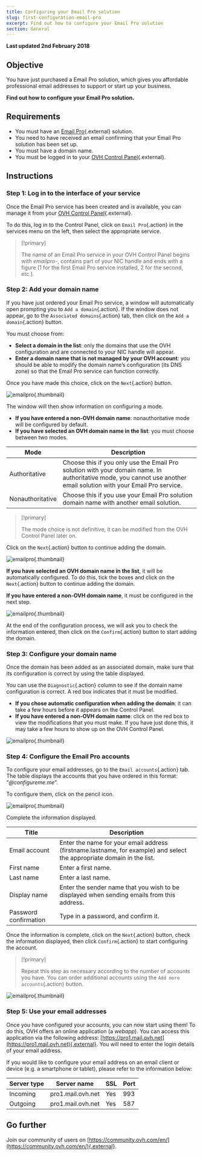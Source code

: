 ```yaml
---
title: Configuring your Email Pro solution
slug: first-configuration-email-pro
excerpt: Find out how to configure your Email Pro solution
section: General
---
```


**Last updated 2nd February 2018**

## Objective

You have just purchased a Email Pro solution, which gives you affordable professional email addresses to support or start up your business.

**Find out how to configure your Email Pro solution.**

## Requirements

- You must have an [Email Pro](https://www.ovh.ie/emails/email-pro/){.external} solution.
- You need to have received an email confirming that your Email Pro solution has been set up.
- You must have a domain name.
- You must be logged in to your [OVH Control Panel](https://www.ovh.com/auth/?action=gotomanager){.external}.

## Instructions

### Step 1: Log in to the interface of your service

Once the Email Pro service has been created and is available, you can manage it from your [OVH Control Panel](https://www.ovh.com/auth/?action=gotomanager){.external}.

To do this, log in to the Control Panel, click on `Email Pro`{.action} in the services menu on the left, then select the appropriate service.

> [!primary]
>
> The name of an Email Pro service in your OVH Control Panel begins with *emailpro-*, contains part of your NIC handle and ends with a figure (1 for the first Email Pro service installed, 2 for the second, etc.).
>

### Step 2: Add your domain name

If you have just ordered your Email Pro service, a window will automatically open prompting you to `Add a domain`{.action}. If the window does not appear, go to the `Associated domains`{.action} tab, then click on the `Add a domain`{.action} button.

You must choose from:

- **Select a domain in the list**: only the domains that use the OVH configuration and are connected to your NIC handle will appear.
- **Enter a domain name that is not managed by your OVH account**: you should be able to modify the domain name’s configuration (its DNS zone) so that the Email Pro service can function correctly.

Once you have made this choice, click on the `Next`{.action} button.

![emailpro](images/first_config_email_pro_add_domain.png){.thumbnail}

The window will then show information on configuring a mode.

- **If you have entered a non-OVH domain name**: nonauthoritative mode will be configured by default.
- **If you have selected an OVH domain name in the list**: you must choose between two modes.

|Mode|Description|
|---|---|
|Authoritative|Choose this if you only use the Email Pro solution with your domain name. In authoritative mode, you cannot use another email solution with your Email Pro service.|
|Nonauthoritative|Choose this if you use your Email Pro solution domain name with another email solution.| 

> [!primary]
>
> The mode choice is not definitive, it can be modified from the OVH Control Panel later on.
>

Click on the `Next`{.action} button to continue adding the domain.

![emailpro](images/first_config_email_pro_add_domain_step2.png){.thumbnail}

**If you have selected an OVH domain name in the list**, it will be automatically configured. To do this, tick the boxes and click on the `Next`{.action} button to continue adding the domain.

**If you have entered a non-OVH domain name**, it must be configured in the next step.

![emailpro](images/first_config_email_pro_add_domain_step3.png){.thumbnail}

At the end of the configuration process, we will ask you to check the information entered, then click on the `Confirm`{.action} button to start adding the domain.

### Step 3: Configure your domain name

Once the domain has been added as an associated domain, make sure that its configuration is correct by using the table displayed.

You can use the `Diagnostic`{.action} column to see if the domain name configuration is correct. A red box indicates that it must be modified.

- **If you chose automatic configuration when adding the domain**: it can take a few hours before it appears on the Control Panel.
- **If you have entered a non-OVH domain name**: click on the red box to view the modifications that you must make. If you have just done this, it may take a few hours to show up on the OVH Control Panel.

![emailpro](images/first_config_email_pro_configure_domain.png){.thumbnail}

### Step 4: Configure the Email Pro accounts

To configure your email addresses, go to the `Email accounts`{.action} tab. The table displays the accounts that you have ordered in this format: “*@configureme.me*”.

To configure them, click on the pencil icon.

![emailpro](images/first_config_email_pro_configure_email_accounts.png){.thumbnail}

Complete the information displayed.

|Title|Description|
|---|---|
|Email account|Enter the name for your email address (firstname.lastname, for example) and select the appropriate domain in the list.|
|First name|Enter a first name.|
|Last name|Enter a last name.|
|Display name|Enter the sender name that you wish to be displayed when sending emails from this address.|
|Password confirmation|Type in a password, and confirm it.| 

Once the information is complete, click on the `Next`{.action} button, check the information displayed, then click `Confirm`{.action} to start configuring the account.

> [!primary]
>
> Repeat this step as necessary according to the number of accounts you have. You can order additional accounts using the `Add more accounts`{.action} button.
>

![emailpro](images/first_config_email_pro_configure_email_accounts_step2.png){.thumbnail}

### Step 5: Use your email addresses

Once you have configured your accounts, you can now start using them! To do this, OVH offers an online application (a *webapp*). You can access this application via the following address: [https://pro1.mail.ovh.net](https://pro1.mail.ovh.net){.external}. You will need to enter the login details of your email address.

If you would like to configure your email address on an email client or device (e.g. a smartphone or tablet), please refer to the information below: 

|Server type|Server name|SSL|Port|
|---|---|---|---|
|Incoming|pro1.mail.ovh.net|Yes|993|
|Outgoing|pro1.mail.ovh.net|Yes|587|

## Go further

Join our community of users on [https://community.ovh.com/en/](https://community.ovh.com/en/){.external}.